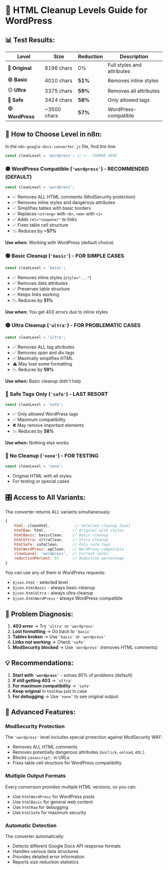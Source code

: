 # 🧹 HTML Cleanup Levels Guide for WordPress

## 📊 Test Results:

| Level | Size | Reduction | Description |
|-------|------|-----------|-------------|
| 🔵 **Original** | 8196 chars | 0% | Full styles and attributes |
| 🟢 **Basic** | 4010 chars | **51%** | Removes inline styles |
| 🟡 **Ultra** | 3375 chars | **59%** | Removes all attributes |
| 🔴 **Safe** | 3424 chars | **58%** | Only allowed tags |
| 🟣 **WordPress** | ~3500 chars | **57%** | WordPress-compatible |

## 🎯 How to Choose Level in n8n:

In the `n8n-google-docs-converter.js` file, find the line:
```javascript
const cleanLevel = 'wordpress'; // <-- CHANGE HERE
```

### 🟣 WordPress Compatible (`'wordpress'`) - **RECOMMENDED (DEFAULT)**
```javascript
const cleanLevel = 'wordpress';
```
- ✅ Removes ALL HTML comments (ModSecurity protection)
- ✅ Removes inline styles and dangerous attributes
- ✅ Simplifies tables with basic borders
- ✅ Replaces `<strong>` with `<b>`, `<em>` with `<i>`
- ✅ Adds `rel="noopener"` to links
- ✅ Fixes table cell structure
- 📉 Reduces by **~57%**

**Use when:** Working with WordPress (default choice)

### 🟢 Basic Cleanup (`'basic'`) - **FOR SIMPLE CASES**
```javascript
const cleanLevel = 'basic';
```
- ✅ Removes inline styles (`style="..."`)
- ✅ Removes data attributes
- ✅ Preserves table structure
- ✅ Keeps links working
- 📉 Reduces by **51%**

**Use when:** You get 403 errors due to inline styles

### 🟡 Ultra Cleanup (`'ultra'`) - **FOR PROBLEMATIC CASES**
```javascript
const cleanLevel = 'ultra';
```
- ✅ Removes ALL tag attributes
- ✅ Removes span and div tags
- ✅ Maximally simplifies HTML
- ⚠️ May lose some formatting
- 📉 Reduces by **59%**

**Use when:** Basic cleanup didn't help

### 🔴 Safe Tags Only (`'safe'`) - **LAST RESORT**
```javascript
const cleanLevel = 'safe';
```
- ✅ Only allowed WordPress tags
- ✅ Maximum compatibility
- ❌ May remove important elements
- 📉 Reduces by **58%**

**Use when:** Nothing else works

### 🔵 No Cleanup (`'none'`) - **FOR TESTING**
```javascript
const cleanLevel = 'none';
```
- Original HTML with all styles
- For testing or special cases

## 🎛️ Access to All Variants:

The converter returns ALL variants simultaneously:
```javascript
{
    html: cleanHtml,           // Selected cleanup level
    htmlRaw: html,            // Original with styles
    htmlBasic: basicClean,    // Basic cleanup
    htmlUltra: ultraClean,    // Ultra cleanup
    htmlSafe: safeClean,      // Only safe tags
    htmlWordPress: wpClean,   // WordPress-compatible
    cleanLevel: 'wordpress',  // Current level
    reductionPercent: 57      // Reduction percentage
}
```

You can use any of them in WordPress requests:
- `$json.html` - selected level
- `$json.htmlBasic` - always basic cleanup
- `$json.htmlUltra` - always ultra cleanup
- `$json.htmlWordPress` - always WordPress-compatible

## 🚨 Problem Diagnosis:

1. **403 error** → Try `'ultra'` or `'wordpress'`
2. **Lost formatting** → Go back to `'basic'`
3. **Tables broken** → Use `'basic'` or `'wordpress'`
4. **Links not working** → Check `'safe'`
5. **ModSecurity blocked** → Use `'wordpress'` (removes HTML comments)

## 💡 Recommendations:

1. **Start with `'wordpress'`** - solves 95% of problems (default)
2. **If still getting 403** → `'ultra'`
3. **For maximum compatibility** → `'safe'`
4. **Keep original** in `htmlRaw` just in case
5. **For debugging** → Use `'none'` to see original output

## 🔧 Advanced Features:

### ModSecurity Protection
The `'wordpress'` level includes special protection against ModSecurity WAF:
- Removes ALL HTML comments
- Removes potentially dangerous attributes (`onclick`, `onload`, etc.)
- Blocks `javascript:` in URLs
- Fixes table cell structure for WordPress compatibility

### Multiple Output Formats
Every conversion provides multiple HTML versions, so you can:
- Use `htmlWordPress` for WordPress posts
- Use `htmlBasic` for general web content
- Use `htmlRaw` for debugging
- Use `htmlSafe` for maximum security

### Automatic Detection
The converter automatically:
- Detects different Google Docs API response formats
- Handles various data structures
- Provides detailed error information
- Reports size reduction statistics